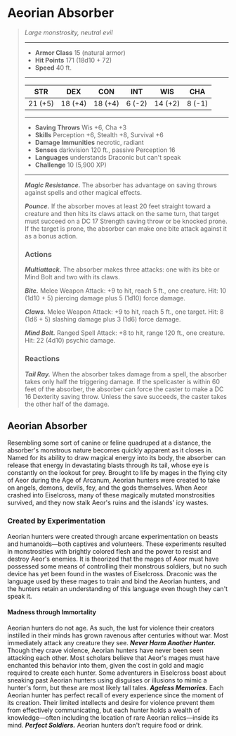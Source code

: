 # Aeorian Absorber
>*Large monstrosity, neutral evil*
>___
>- **Armor Class** 15 (natural armor)
>- **Hit Points** 171 (18d10 + 72)
>- **Speed** 40 ft.
>___
>|STR|DEX|CON|INT|WIS|CHA|
>|:---:|:---:|:---:|:---:|:---:|:---:|
>|21 (+5)|18 (+4)|18 (+4)|6 (-2)|14 (+2)|8 (-1)|
>___
>- **Saving Throws** Wis +6, Cha +3
>- **Skills** Perception +6, Stealth +8, Survival +6
>- **Damage Immunities** necrotic, radiant
>- **Senses** darkvision 120 ft., passive Perception 16
>- **Languages** understands Draconic but can't speak
>- **Challenge** 10 (5,900 XP)
>___
>***Magic Resistance.*** The absorber has advantage on saving throws against spells and other magical effects.  
>
>***Pounce.*** If the absorber moves at least 20 feet straight toward a creature and then hits its claws attack on the same turn, that target must succeed on a DC 17 Strength saving throw or be knocked prone. If the target is prone, the absorber can make one bite attack against it as a bonus action.  
>
>### Actions
>***Multiattack.*** The absorber makes three attacks: one with its bite or Mind Bolt and two with its claws.  
>
>***Bite.*** Melee Weapon Attack: +9 to hit, reach 5 ft., one creature. Hit: 10 (1d10 + 5) piercing damage plus 5 (1d10) force damage.  
>
>***Claws.*** Melee Weapon Attack: +9 to hit, reach 5 ft., one target. Hit: 8 (1d6 + 5) slashing damage plus 3 (1d6) force damage.  
>
>***Mind Bolt.*** Ranged Spell Attack: +8 to hit, range 120 ft., one creature. Hit: 22 (4d10) psychic damage.  
>
>### Reactions
>***Tail Ray.*** When the absorber takes damage from a spell, the absorber takes only half the triggering damage. If the spellcaster is within 60 feet of the absorber, the absorber can force the caster to make a DC 16 Dexterity saving throw. Unless the save succeeds, the caster takes the other half of the damage.
## Aeorian Absorber
Resembling some sort of canine or feline quadruped at a distance, the absorber's monstrous nature becomes quickly apparent as it closes in. Named for its ability to draw magical energy into its body, the absorber can release that energy in devastating blasts through its tail, whose eye is constantly on the lookout for prey.
Brought to life by mages in the flying city of Aeor during the Age of Arcanum, Aeorian hunters were created to take on angels, demons, devils, fey, and the gods themselves. When Aeor crashed into Eiselcross, many of these magically mutated monstrosities survived, and they now stalk Aeor's ruins and the islands' icy wastes.
### Created by Experimentation
Aeorian hunters were created through arcane experimentation on beasts and humanoids—both captives and volunteers. These experiments resulted in monstrosities with brightly colored flesh and the power to resist and destroy Aeor's enemies. It is theorized that the mages of Aeor must have possessed some means of controlling their monstrous soldiers, but no such device has yet been found in the wastes of Eiselcross. Draconic was the language used by these mages to train and bind the Aeorian hunters, and the hunters retain an understanding of this language even though they can't speak it.
#### Madness through Immortality
Aeorian hunters do not age. As such, the lust for violence their creators instilled in their minds has grown ravenous after centuries without war. Most immediately attack any creature they see.
***Never Harm Another Hunter.*** Though they crave violence, Aeorian hunters have never been seen attacking each other. Most scholars believe that Aeor's mages must have enchanted this behavior into them, given the cost in gold and magic required to create each hunter. Some adventurers in Eiselcross boast about sneaking past Aeorian hunters using disguises or illusions to mimic a hunter's form, but these are most likely tall tales.
***Ageless Memories.*** Each Aeorian hunter has perfect recall of every experience since the moment of its creation. Their limited intellects and desire for violence prevent them from effectively communicating, but each hunter holds a wealth of knowledge—often including the location of rare Aeorian relics—inside its mind.
***Perfect Soldiers.*** Aeorian hunters don't require food or drink.